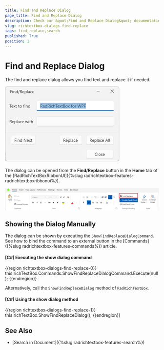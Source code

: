 ```yaml
---
title: Find and Replace Dialog
page_title: Find and Replace Dialog
description: Check our &quot;Find and Replace Dialog&quot; documentation article for the RadRichTextBox WPF control.
slug: richtextbox-dialogs-find-replace
tags: find,replace,search
published: True
position: 1
---
```


# Find and Replace Dialog

The find and replace dialog allows you find text and replace it if needed.

![An image showing the find and replace dialog of RadRichTextBox for WPF](images/richtextbox-dialogs-find-replace-0.png)

The dialog can be opened from the __Find/Replace__ button in the __Home__ tab of the [RadRichTextBoxRibbonUI]({%slug radrichtextbox-features-radrichtextboxribbonui%}).

![An image showing the button that opens the find and replace dialog of RadRichTextBox for WPF](images/richtextbox-dialogs-find-replace-1.png)

## Showing the Dialog Manually

The dialog can be shown by executing the `ShowFindReplaceDialogCommand`. See how to bind the command to an external button in the [Commands]({%slug radrichtextbox-features-commands%}) article.

#### __[C#] Executing the show dialog command__
{{region richtextbox-dialogs-find-replace-0}}
	this.richTextBox.Commands.ShowFindReplaceDialogCommand.Execute(null);
{{endregion}}

Alternatively, call the `ShowFindReplaceDialog` method of `RadRichTextBox`.

#### __[C#] Using the show dialog method__
{{region richtextbox-dialogs-find-replace-1}}
	this.richTextBox.ShowFindReplaceDialog();
{{endregion}}

## See Also  
* [Search in Document]({%slug radrichtextbox-features-search%})
